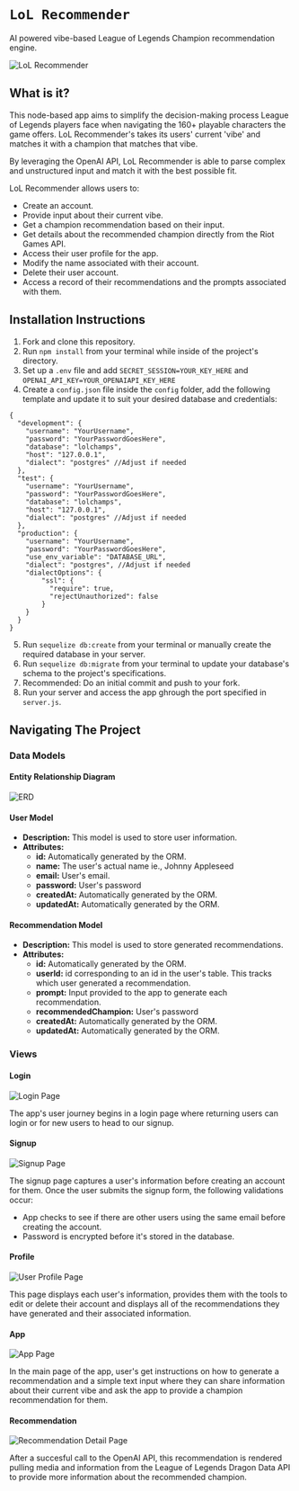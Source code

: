 # `LoL Recommender`
AI powered vibe-based League of Legends Champion recommendation engine.

![LoL Recommender](https://github.com/soyrvelez/lol-champ-recommender/blob/main/resources/lolrecommender.png?sanitize=true)

## What is it?

This node-based app aims to simplify the decision-making process League of Legends players face when navigating the 160+ playable characters the game offers. LoL Recommender's takes its users' current 'vibe' and matches it with a champion that matches that vibe.

By leveraging the OpenAI API, LoL Recommender is able to parse complex and unstructured input and match it with the best possible fit.

LoL Recommender allows users to:
* Create an account.
* Provide input about their current vibe.
* Get a champion recommendation based on their input.
* Get details about the recommended champion directly from the Riot Games API.
* Access their user profile for the app.
* Modify the name associated with their account.
* Delete their user account.
* Access a record of their recommendations and the prompts associated with them.


## Installation Instructions
1. Fork and clone this repository.
2. Run `npm install` from your terminal while inside of the project's directory.
3. Set up a `.env` file and add `SECRET_SESSION=YOUR_KEY_HERE` and `OPENAI_API_KEY=YOUR_OPENAIAPI_KEY_HERE`
4. Create a `config.json` file inside the `config` folder, add the following template and update it to suit your desired database and credentials:
```
{
  "development": {
    "username": "YourUsername",
    "password": "YourPasswordGoesHere",
    "database": "lolchamps",
    "host": "127.0.0.1",
    "dialect": "postgres" //Adjust if needed
  },
  "test": {
    "username": "YourUsername",
    "password": "YourPasswordGoesHere",
    "database": "lolchamps",
    "host": "127.0.0.1",
    "dialect": "postgres" //Adjust if needed
  },
  "production": {
    "username": "YourUsername",
    "password": "YourPasswordGoesHere",
    "use_env_variable": "DATABASE_URL",
    "dialect": "postgres", //Adjust if needed
    "dialectOptions": {
        "ssl": {
          "require": true,
          "rejectUnauthorized": false
        }
    }
  }
}
```
5. Run `sequelize db:create` from your terminal or manually create the required database in your server.
6. Run `sequelize db:migrate` from your terminal to update your database's schema to the project's specifications.
7. Recommended: Do an initial commit and push to your fork.
8. Run your server and access the app ghrough the port specified in `server.js`.

## Navigating The Project
### Data Models
#### Entity Relationship Diagram
![ERD](https://github.com/soyrvelez/lol-champ-recommender/blob/main/resources/lol-recommender-erd.png?sanitize=true)

#### User Model
- **Description:** This model is used to store user information.
- **Attributes:**
  - **id:** Automatically generated by the ORM.
  - **name:** The user's actual name ie., Johnny Appleseed
  - **email:** User's email.
  - **password:** User's password
  - **createdAt:** Automatically generated by the ORM.
  - **updatedAt:** Automatically generated by the ORM.

#### Recommendation Model
- **Description:** This model is used to store generated recommendations.
- **Attributes:**
  - **id:** Automatically generated by the ORM.
  - **userId:** id corresponding to an id in the user's table. This tracks which user generated a recommendation.
  - **prompt:** Input provided to the app to generate each recommendation.
  - **recommendedChampion:** User's password
  - **createdAt:** Automatically generated by the ORM.
  - **updatedAt:** Automatically generated by the ORM.

### Views

#### Login
![Login Page](https://github.com/soyrvelez/lol-champ-recommender/blob/main/resources/login-page.png?sanitize=true)

The app's user journey begins in a login page where returning users can login or for new users to head to our signup.

#### Signup
![Signup Page](https://github.com/soyrvelez/lol-champ-recommender/blob/main/resources/signup.png?sanitize=true)

The signup page captures a user's information before creating an account for them. Once the user submits the signup form, the following validations occur:
- App checks to see if there are other users using the same email before creating the account.
- Password is encrypted before it's stored in the database.

#### Profile
![User Profile Page](https://github.com/soyrvelez/lol-champ-recommender/blob/main/resources/profile.png?sanitize=true)

This page displays each user's information, provides them with the tools to edit or delete their account and displays all of the recommendations they have generated and their associated information.

#### App
![App Page](https://github.com/soyrvelez/lol-champ-recommender/blob/main/resources/app.png?sanitize=true)

In the main page of the app, user's get instructions on how to generate a recommendation and a simple text input where they can share information about their current vibe and ask the app to provide a champion recommendation for them.

#### Recommendation
![Recommendation Detail Page](https://github.com/soyrvelez/lol-champ-recommender/blob/main/resources/recommendation.png?sanitize=true)

After a succesful call to the OpenAI API, this recommendation is rendered pulling media and information from the League of Legends Dragon Data API to provide more information about the recommended champion.
